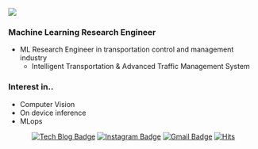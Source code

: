 <div align="center">

<img src="https://user-images.githubusercontent.com/56434476/126870823-5d88c970-8813-4877-a23d-38b855e3fbe0.gif" style="display:block; margin: 0 auto"></a>

</div>

### Machine Learning Research Engineer
- ML Research Engineer in transportation control and management industry
  - Intelligent Transportation & Advanced Traffic Management System

### Interest in..
- Computer Vision
- On device inference
- MLops

<div align=center>

[![Tech Blog Badge](http://img.shields.io/badge/-Tech%20blog-black?style=flat-square&link=https://blog-st.tistory.com/)](https://blog-st.tistory.com/) 
[![Instagram Badge](https://img.shields.io/badge/-Instagram-dd2a7b?style=flat-square&logo=instagram&logoColor=white&link=https://www.instagram.com/seungtaek__/)](https://www.instagram.com/seungtaek__/) 
[![Gmail Badge](https://img.shields.io/badge/-Gmail-d14836?style=flat-square&logo=Gmail&logoColor=white&link=mailto:seungtaek.kim.94@gmail.com)](mailto:seungtaek.kim.94@gmail.com)
[![Hits](https://hits.seeyoufarm.com/api/count/incr/badge.svg?url=https%3A%2F%2Fgithub.com%2Fseungtaek94&count_bg=%232FB7E3&title_bg=%23555555&icon=&icon_color=%23FFFFFF&title=hits&edge_flat=true)](https://hits.seeyoufarm.com)
  
</div>
